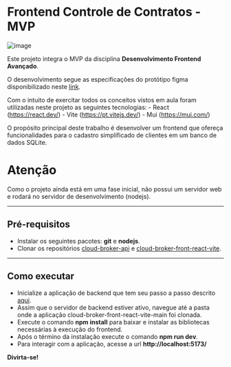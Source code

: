 # Frontend Controle de Contratos - MVP

![image](https://github.com/albbassi/cloud-broker-front-react-vite/assets/imagem_readme.png)


Este projeto integra o MVP da disciplina **Desenvolvimento Frontend Avançado**.

O desenvolvimento segue as especificações do protótipo figma disponibilizado neste [link](https://www.figma.com/design/SlqUMW8DEKEKWyWY5MigVb/Prototipa%C3%A7%C3%A3o-MVP-Desenv-Front-end--Avan%C3%A7ado?node-id=10-440).

Com o intuito de exercitar todos os conceitos vistos em aula foram utilizadas neste projeto as seguintes tecnologias:
    - React (https://react.dev/)
    - Vite (https://pt.vitejs.dev/)
    - Mui (https://mui.com/)

O propósito principal deste trabalho é desenvolver um frontend que ofereça funcionalidades para o cadastro simplificado de clientes em um banco de dados SQLite.

# Atenção

Como o projeto ainda está em uma fase inicial, não possui um servidor web e rodará no servidor de desenvolvimento (nodejs). 

---
## Pré-requisitos

- Instalar os seguintes pacotes: **git** e **nodejs**.
- Clonar os repositórios [cloud-broker-api](https://github.com/albbassi/cloud-broker-api.git) e [cloud-broker-front-react-vite](https://github.com/albbassi/cloud-broker-front-react-vite.git).

---
## Como executar

- Inicialize a aplicação de backend que tem seu passo a passo descrito [aqui](https://github.com/albbassi/cloud-broker-api).
- Assim que o servidor de backend estiver ativo, navegue até a pasta onde a aplicação cloud-broker-front-react-vite-main foi clonada.
- Execute o comando **npm install** para baixar e instalar as bibliotecas necessárias à execução do frontend.
- Após o término da instalação execute o comando **npm run dev**.
- Para interagir com a aplicação, acesse a url **http://localhost:5173/**


**Divirta-se!**
